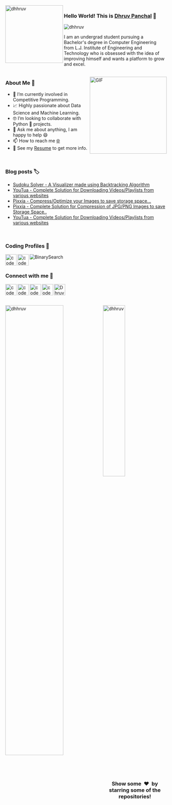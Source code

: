 <img align="left" width="180" height="180" alt="dhhruv" src="https://user-images.githubusercontent.com/72680045/103229550-485e7900-4959-11eb-95d2-41cdbc444ec0.png" />

### Hello World! This is [Dhruv Panchal](https://dhhruv.github.io/) 👋

<p align="left"> 
	<img src="https://komarev.com/ghpvc/?username=dhhruv&color=blue" alt="dhhruv" /> 
</p>

I am an undergrad student pursuing a Bachelor's degree in Computer Engineering from L.J. Institute of Engineering and Technology who is obsessed with the idea of improving himself and wants a platform to grow and excel.
<br>
<br>


<img align="right" height="240px" alt="GIF" src="https://i.pinimg.com/originals/e4/26/70/e426702edf874b181aced1e2fa5c6cde.gif" />

### About Me 🚀

- 🔭 I’m currently involved in Competitive Programming.
- 📈 Highly passionate about Data Science and Machine Learning.
- 🤓 I’m looking to collaborate with Python 🐍 projects.
- 💬 Ask me about anything, I am happy to help 😄
- 📫 How to reach me  [🌐](https://dhhruv.github.io)
- 📝 See my [Resume](https://dhhruv.github.io/assets/Dhruv's%20Resume.pdf) to get more info.

<br>

### Blog posts 🏷
<!-- BLOG-POST-LIST:START -->
- [Sudoku Solver - A Visualizer made using Backtracking Algorithm](https://dev.to/dhhruv/sudoku-solver-a-visualizer-made-using-backtracking-algorithm-5f0d)
- [YouTua - Complete Solution for Downloading Videos/Playlists from various websites](https://dev.to/dhhruv/youtua-complete-solution-for-downloading-videos-playlists-from-various-websites-3b3)
- [Pixxia - Compress/Optimize your Images to save storage space...](https://dev.to/dhhruv/pixxia-compress-optimize-your-images-to-save-storage-space-43g6)
- [Pixxia - Complete Solution for Compression of JPG/PNG Images to save Storage Space..](https://dev.to/dhhruv/pixxia-complete-solution-for-compression-of-jpg-png-files-to-save-space-4mj1)
- [YouTua - Complete Solution for Downloading Videos/Playlists from various websites](https://dev.to/dhhruv/youtua-complete-solution-for-downloading-videos-playlists-from-various-websites-3pkh)
<!-- BLOG-POST-LIST:END -->

<br>

### Coding Profiles 🧔
[<img align="left" alt="codeSTACKr | HackerRank" width="35px" src="https://cdn.jsdelivr.net/npm/simple-icons@v3/icons/hackerrank.svg" />](https://www.hackerrank.com/panchaldhruvn)
[<img align="left" alt="codeSTACKr | HackerEarth" width="35px" src="https://cdn.jsdelivr.net/npm/simple-icons@v3/icons/hackerearth.svg" />](https://www.hackerearth.com/@dhhruv23)
[<img align="left" alt="BinarySearch" src="https://user-images.githubusercontent.com/72680045/103211911-7929b880-492f-11eb-9ea9-cafa0413fedf.png" />](https://binarysearch.com/@/lasa73)
<br>
<br>

### Connect with me 👋

[<img align="left" alt="codeSTACKr | LinkedIn" width="35px" src="https://cdn.jsdelivr.net/npm/simple-icons@v3/icons/linkedin.svg" />](https://www.linkedin.com/in/dhhruv/)
[<img align="left" alt="codeSTACKr | Instagram" width="35px" src="https://cdn.jsdelivr.net/npm/simple-icons@v3/icons/instagram.svg" />](https://www.instagram.com/dhhruv23/)
[<img align="left" alt="codeSTACKr | Gmail" width="35px" src="https://cdn.jsdelivr.net/npm/simple-icons@v3/icons/gmail.svg" />](mailto:180320107529.ce.dhruv@gmail.com)
[<img align="left" alt="codeSTACKr | Medium" width="35px" src="https://cdn.jsdelivr.net/npm/simple-icons@v3/icons/medium.svg" />](https://dhhruv.medium.com/)
<a href="https://dev.to/dhhruv">
  <img src="https://d2fltix0v2e0sb.cloudfront.net/dev-badge.svg" alt="Dhruv Panchal's DEV Community Profile" height="35" width="35">
</a>
<br>
<br>

<img align="left" src="https://github-readme-stats.vercel.app/api?username=dhhruv&theme=dark&cache_seconds=1800&show_icons=true&count_private=true" alt="dhhruv" width="60%" />
<img src="https://github-readme-stats.vercel.app/api/top-langs/?username=dhhruv&langs_count=7&show_icons=true&count_private=true&cache_seconds=1800&layout=compact&hide_border=true&theme=dark" alt="dhhruv" width="37%" />

<br>
<br>
<h3 align="center">Show some &nbsp;❤️&nbsp; by starring some of the repositories!</h3>
